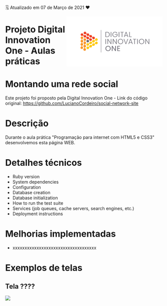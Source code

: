 :spiral_calendar: Atualizado em 07 de Março de 2021 :heart:

<img align="right" alt="GIF" height="160px" src="https://github.com/rdeconti/rdeconti-resources/blob/main/Digital%20Innovation%20One%20-%20Logotipo.png" />

# Projeto Digital Innovation One - Aulas práticas
# Montando uma rede social
Este projeto foi proposto pela Digital Innovation One - Link do código original: https://github.com/LucianoCordeiro/social-network-site

# Descrição
Durante o aula prática "Programação para internet com HTML5 e CSS3" desenvolvemos esta página WEB.

# Detalhes técnicos
- Ruby version
- System dependencies
- Configuration
- Database creation
- Database initialization
- How to run the test suite
- Services (job queues, cache servers, search engines, etc.)
- Deployment instructions

# Melhorias implementadas
- xxxxxxxxxxxxxxxxxxxxxxxxxxxxxxxxxxx

# Exemplos de telas

## Tela ????
<img src="https://github.com/rdeconti/Projeto-DIO-HTML-Minha-Pagina/blob/main/????" />
